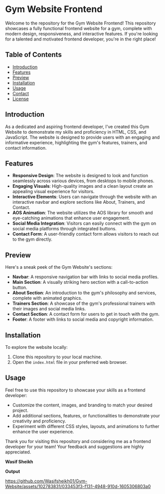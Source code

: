  # Gym Website Frontend

Welcome to the repository for the Gym Website Frontend! This repository showcases a fully functional frontend website for a gym, complete with modern design, responsiveness, and interactive features. If you're looking for a talented and motivated frontend developer, you're in the right place!

## Table of Contents
- [Introduction](#introduction)
- [Features](#features)
- [Preview](#preview)
- [Installation](#installation)
- [Usage](#usage)
- [Contact](#contact)
- [License](#license)

## Introduction

As a dedicated and aspiring frontend developer, I've created this Gym Website to demonstrate my skills and proficiency in HTML, CSS, and JavaScript. The website is designed to provide users with an engaging and informative experience, highlighting the gym's features, trainers, and contact information.

## Features

- **Responsive Design**: The website is designed to look and function seamlessly across various devices, from desktops to mobile phones.
- **Engaging Visuals**: High-quality images and a clean layout create an appealing visual experience for visitors.
- **Interactive Elements**: Users can navigate through the website with an interactive navbar and explore sections like About, Trainers, and Contact.
- **AOS Animation**: The website utilizes the AOS library for smooth and eye-catching animations that enhance user engagement.
- **Social Media Integration**: Visitors can easily connect with the gym on social media platforms through integrated buttons.
- **Contact Form**: A user-friendly contact form allows visitors to reach out to the gym directly.

## Preview

Here's a sneak peek of the Gym Website's sections:

- **Navbar**: A responsive navigation bar with links to social media profiles.
- **Main Section**: A visually striking hero section with a call-to-action button.
- **About Section**: An introduction to the gym's philosophy and services, complete with animated graphics.
- **Trainers Section**: A showcase of the gym's professional trainers with their images and social media links.
- **Contact Section**: A contact form for users to get in touch with the gym.
- **Footer**: A footer with links to social media and copyright information.

## Installation

To explore the website locally:

1. Clone this repository to your local machine.
2. Open the `index.html` file in your preferred web browser.

## Usage

Feel free to use this repository to showcase your skills as a frontend developer:

- Customize the content, images, and branding to match your desired project.
- Add additional sections, features, or functionalities to demonstrate your creativity and proficiency.
- Experiment with different CSS styles, layouts, and animations to further enhance the user experience.

Thank you for visiting this repository and considering me as a frontend developer for your team! Your feedback and suggestions are highly appreciated. 

**Wasif Sheikh**



**Output**



https://github.com/Wasifsheikh01/Gym-Website/assets/102783831/033453f3-f131-4948-910d-1605306803a0

